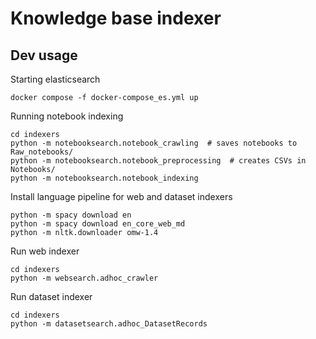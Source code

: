# Knowledge base indexer

## Dev usage

Starting elasticsearch

```shell
docker compose -f docker-compose_es.yml up
```

Running notebook indexing

```shell
cd indexers
python -m notebooksearch.notebook_crawling  # saves notebooks to Raw_notebooks/
python -m notebooksearch.notebook_preprocessing  # creates CSVs in Notebooks/
python -m notebooksearch.notebook_indexing
```

Install language pipeline for web and dataset indexers

```shell
python -m spacy download en 
python -m spacy download en_core_web_md
python -m nltk.downloader omw-1.4
```

Run web indexer

```shell
cd indexers
python -m websearch.adhoc_crawler
```

Run dataset indexer

```shell
cd indexers
python -m datasetsearch.adhoc_DatasetRecords
```